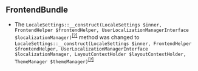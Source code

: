 FrontendBundle
--------------
* The `LocaleSettings::__construct(LocaleSettings $inner, FrontendHelper $frontendHelper, UserLocalizationManagerInterface $localizationManager)`<sup>[[?]](https://github.com/oroinc/customer-portal/tree/4.2.0/src/Oro/Bundle/FrontendBundle/Model/LocaleSettings.php#L34 "Oro\Bundle\FrontendBundle\Model\LocaleSettings")</sup> method was changed to `LocaleSettings::__construct(LocaleSettings $inner, FrontendHelper $frontendHelper, UserLocalizationManagerInterface $localizationManager, LayoutContextHolder $layoutContextHolder, ThemeManager $themeManager)`<sup>[[?]](https://github.com/oroinc/customer-portal/tree/5.0.0-alpha.1/src/Oro/Bundle/FrontendBundle/Model/LocaleSettings.php#L48 "Oro\Bundle\FrontendBundle\Model\LocaleSettings")</sup>

